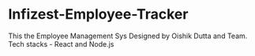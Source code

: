# Infizest-Employee-Tracker
This the Employee Management Sys Designed by Oishik Dutta and Team. Tech stacks - React and Node.js
